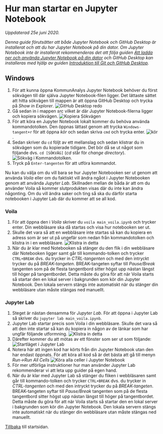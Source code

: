 # Hur man startar en Jupyter Notebook
*Uppdaterad 25e juni 2020.*

*Denna guide förutsätter att både Jupyter Notebook och GitHub Desktop är installerat och att du har Jupyter Notebook på din dator. Om Jupyter Notebook inte är installerat rekommenderas det att följa guiden [Att ladda ner och använda Jupyter Notebook på din dator](Installera_jupyterNotebook.md) och GitHub Desktop kan installeras med hjälp av guiden [Introduktion till Git och GitHub Desktop](git.md).*

## Windows

1. För att kunna öppna KommunAnalys Jupyter Notebook behöver du först sökvägen till där själva Jupyter Notebook-filen ligger. Det lättaste sättet att hitta sökvägen till mappen är att öppna GitHub Desktop och trycka på *Show in Explorer*. ![GitHub Desktop redo](/pictures/InstallingGit/Windows_7_GitHubDesktopStart.png)
2. Gå sedan in i mappen *src* vilket är där Jupyter Notebook-filerna ligger och kopiera sökvägen. ![Kopiera Sökvägen](/pictures/RunGit/Windows_1_CopyPath.png)
3. För att köra en Jupyter Notebook lokalt kommer du behöva använda kommandotolken. Den öppnas lättast genom att trycka `Windows-tangent+r` för att öppna *kör* och sedan skriva `cmd` och trycka enter. ![kör](/pictures/InstallJupyterNotebook/Windows_2_cmd.png).
4. Sedan skriver du `cd` följt av ett mellanslag och sedan klistrar du in sökvägen som du kopierade tidigare. Det bör då se ut något som följande dvs. `cd [SÖKVÄG]` (*cd* står för *change directory*). ![Sökväg i Kommandotolken](/pictures/RunGit/Windows_2_CmdPath.png).
5. Tryck på `Enter-tangenten` för att utföra kommandot.

Nu kan du välja om du vill bara se hur Jupyter Notebooken ser ut genom att använda *Voila* eller om du faktiskt vill ändra ngåot i Jupyter Notebooken genom att använda *Jupyter Lab*. Skillnaden mellan de båda är att om du använder Voila så kommer slutprodukten visas där du inte kan ändra någonting. Om du vill ändra saker och ting så ska du därför starta notebooken i Jupyter Lab där du kommer att se all kod.

### Voila
1. För att öppna den i *Voila* skriver du `voila main_voila.ipynb` och trycker enter. Din webbläsare ska då startas och visa hur notebooken ser ut.
2. Skulle det vara så att en webbläsare inte startas så kan du kopiera en adress som är ser ut på ungefär som nedan från kommandotolken och klistra in i en webbläsare. ![Klistra in detta](/pictures/RunGit/Windows_3_Voila.png)
3. När du är klar med Notebooken så stänger du den flik i din webbläsare där Notebooken ligger samt går till kommando-tolken och trycker `CTRL+BREAK` dvs. du trycker in *CTRL-tangenten* och med den intryckt trycker du på *BREAK-tangeten*. BREAK-tangeten syftar till *Pause/Break* tangenten som på de flesta tangentbord sitter högst upp nästan längst till höger på tangentbordet. Detta måste du göra för att när Voila starts så startar den en lokal server i bakgrunden som kör din Jupyter Notebook. Den lokala servern stängs inte automatiskt när du stänger din webbläsare utan måste stängas ned manuellt.

### Jupyter Lab
1. Steget är nästan densamma för *Jupyter Lab*. För att öppna i Jupyter Lab så skriver du `jupyter lab main_voila.ipynb`.
2. Jupyter Lab startar precis som Voila i din webbläsare. Skulle det vara så att den inte startar så kan du kopiera in någon av de länkar som har ungfär följande utformning. ![Klistra in detta](/pictures/RunGit/Windows_4_JupyterLabCmd.png)
3. Därefter kommer du att mötas av ett fönster som ser ut som följande: ![Startläget i Jupyter Lab](/pictures/RunGit/Windows_5_JupyterLabDefault.png)
4. Notera här att ingen kod har körts från din Jupyter Notebook utan den har endast öppnats. För att köra all kod så är det bästa att gå till menyn *Run->Run All Cells* ![Köra alla celler i Jupyter Notebook](/pictures/RunGit/Windows_6_JupyterLabRun.png)
5. För mer utförliga instruktioner hur man använder Jupyter Lab rekommenderar vi att leta upp guider på egen hand.
6. När du är klar med Jupyter Lab så stänger du fliken i webbläsaren samt går till kommando-tolken och trycker `CTRL+BREAK` dvs. du trycker in *CTRL-tangenten* och med den intryckt trycker du på *BREAK-tangeten*. BREAK-tangeten syftar till *Pause/Break* tangenten som på de flesta tangentbord sitter högst upp nästan längst till höger på tangentbordet. Detta måste du göra för att när Voila starts så startar den en lokal server i bakgrunden som kör din Jupyter Notebook. Den lokala servern stängs inte automatiskt när du stänger din webbläsare utan måste stängas ned manuellt.

[Tillbaka](README.md) till startsidan.